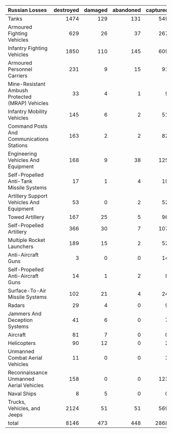 | Russian Losses                                   |   destroyed |   damaged |   abandoned |   captured |   total |
|:-------------------------------------------------|------------:|----------:|------------:|-----------:|--------:|
| Tanks                                            |        1474 |       129 |         131 |        549 |    2283 |
| Armoured Fighting Vehicles                       |         629 |        26 |          37 |        267 |     959 |
| Infantry Fighting Vehicles                       |        1850 |       110 |         145 |        609 |    2714 |
| Armoured Personnel Carriers                      |         231 |         9 |          15 |         91 |     346 |
| Mine-Resistant Ambush Protected  (MRAP) Vehicles |          33 |         4 |           1 |          9 |      47 |
| Infantry Mobility Vehicles                       |         145 |         6 |           2 |         51 |     204 |
| Command Posts And Communications Stations        |         163 |         2 |           2 |         82 |     249 |
| Engineering Vehicles And Equipment               |         168 |         9 |          38 |        125 |     340 |
| Self-Propelled Anti-Tank Missile Systems         |          17 |         1 |           4 |         19 |      41 |
| Artillery Support Vehicles And Equipment         |          53 |         0 |           2 |         52 |     107 |
| Towed Artillery                                  |         167 |        25 |           5 |         96 |     293 |
| Self-Propelled Artillery                         |         366 |        30 |           7 |        107 |     510 |
| Multiple Rocket Launchers                        |         189 |        15 |           2 |         52 |     258 |
| Anti-Aircraft Guns                               |           3 |         0 |           0 |         14 |      17 |
| Self-Propelled Anti-Aircraft Guns                |          14 |         1 |           2 |          8 |      25 |
| Surface-To-Air Missile Systems                   |         102 |        21 |           4 |         24 |     151 |
| Radars                                           |          29 |         4 |           0 |          9 |      42 |
| Jammers And Deception Systems                    |          41 |         6 |           0 |          7 |      54 |
| Aircraft                                         |          81 |         7 |           0 |          0 |      88 |
| Helicopters                                      |          90 |        12 |           0 |          2 |     104 |
| Unmanned Combat Aerial Vehicles                  |          11 |         0 |           0 |          3 |      14 |
| Reconnaissance Unmanned Aerial Vehicles          |         158 |         0 |           0 |        123 |     281 |
| Naval Ships                                      |           8 |         5 |           0 |          0 |      13 |
| Trucks, Vehicles, and Jeeps                      |        2124 |        51 |          51 |        569 |    2795 |
| total                                            |        8146 |       473 |         448 |       2868 |   11935 |